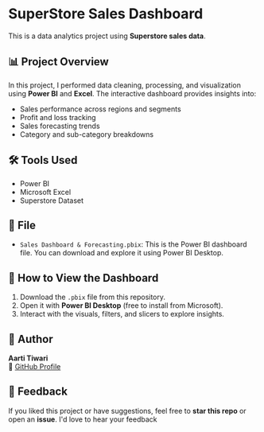 # SuperStore Sales Dashboard

This is a data analytics project using **Superstore sales data**.

## 📊 Project Overview

In this project, I performed data cleaning, processing, and visualization using **Power BI** and **Excel**. The interactive dashboard provides insights into:

- Sales performance across regions and segments
- Profit and loss tracking
- Sales forecasting trends
- Category and sub-category breakdowns

## 🛠️ Tools Used

- Power BI
- Microsoft Excel
- Superstore Dataset

## 📁 File

- `Sales Dashboard & Forecasting.pbix`: This is the Power BI dashboard file. You can download and explore it using Power BI Desktop.

## 🚀 How to View the Dashboard

1. Download the `.pbix` file from this repository.
2. Open it with **Power BI Desktop** (free to install from Microsoft).
3. Interact with the visuals, filters, and slicers to explore insights.

## 📌 Author

**Aarti Tiwari**  
🔗 [GitHub Profile](https://github.com/AartiTiwari-26)

## 🌟 Feedback

If you liked this project or have suggestions, feel free to **star this repo** or open an **issue**. I'd love to hear your feedback
